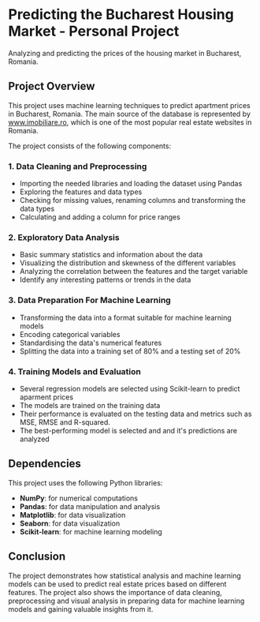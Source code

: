 # Predicting the Bucharest Housing Market - Personal Project
Analyzing and predicting the prices of the housing market in Bucharest, Romania. 

## Project Overview
This project uses machine learning techniques to predict apartment prices in Bucharest, Romania. The main source of the database is represented by www.imobiliare.ro, which is one of the most popular real estate websites in Romania. 

The project consists of the following components:

### 1. **Data Cleaning and Preprocessing**
* Importing the needed libraries and loading the dataset using Pandas
* Exploring the features and data types
* Checking for missing values, renaming columns and transforming the data types
* Calculating and adding a column for price ranges

### 2. **Exploratory Data Analysis** 
* Basic summary statistics and information about the data
* Visualizing the distribution and skewness of the different variables
* Analyzing the correlation between the features and the target variable
* Identify any interesting patterns or trends in the data

### 3. **Data Preparation For Machine Learning**
* Transforming the data into a format suitable for machine learning models
* Encoding categorical variables
* Standardising the data's numerical features
* Splitting the data into a training set of 80% and a testing set of 20%

### 4. **Training Models and Evaluation**
* Several regression models are selected using Scikit-learn to predict aparment prices
* The models are trained on the training data
* Their performance is evaluated on the testing data and metrics such as MSE, RMSE and R-squared.
* The best-performing model is selected and and it's predictions are analyzed

## Dependencies 
This project uses the following Python libraries:
* **NumPy**: for numerical computations
* **Pandas**: for data manipulation and analysis
* **Matplotlib**: for data visualization
* **Seaborn**: for data visualization
* **Scikit-learn**: for machine learning modeling

## Conclusion
The project demonstrates how statistical analysis and machine learning models can be used to predict real estate prices based on different features. The project also shows the importance of data cleaning, preprocessing and visual analysis in preparing data for machine learning models and gaining valuable insights from it.

